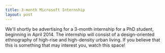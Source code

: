 ```yaml
---
title: 3-month Microsoft Internship
layout: post
---
```

We'll shortly be advertising for a 3-month internship for a PhD student, beginning in April 2014. The internship will consist of a design-oriented ethnography of high-rise and high-density urban living.  If you believe that this is something that may interest you, watch this space!  

 
